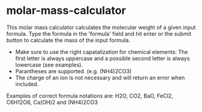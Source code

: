 # molar-mass-calculator

This molar mass calculator calculates the molecular weight of a given input formula. Type the formula in the 'formula' field and hit enter or the submit button to calculate the mass of the input formula. 

* Make sure to use the right capatalization for chemical elements: The first letter is always uppercase and a possible second letter is always lowercase (see examples).
* Parantheses are supported. (e.g. (NH4)2CO3) 
* The charge of an ion is not necessary and will return an error when included.

Examples of correct formula notations are:
H2O, CO2, BaO, FeCl2, C6H12O6, Ca(OH)2 and (NH4)2CO3
